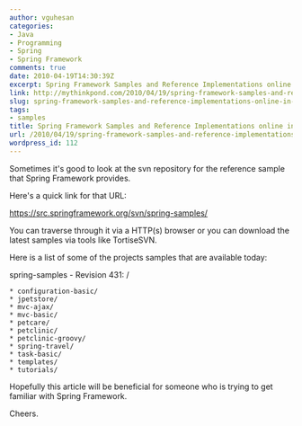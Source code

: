 ```yaml
---
author: vguhesan
categories:
- Java
- Programming
- Spring
- Spring Framework
comments: true
date: 2010-04-19T14:30:39Z
excerpt: Spring Framework Samples and Reference Implementations online in svn
link: http://mythinkpond.com/2010/04/19/spring-framework-samples-and-reference-implementations-online-in-svn/
slug: spring-framework-samples-and-reference-implementations-online-in-svn
tags:
- samples
title: Spring Framework Samples and Reference Implementations online in svn
url: /2010/04/19/spring-framework-samples-and-reference-implementations-online-in-svn/
wordpress_id: 112
---
```


Sometimes it's good to look at the svn repository for the reference sample that Spring Framework provides. 

Here's a quick link for that URL:

https://src.springframework.org/svn/spring-samples/

You can traverse through it via a HTTP(s) browser or you can download the latest samples via tools like TortiseSVN.

Here is a list of some of the projects samples that are available today:

spring-samples - Revision 431: /

    * configuration-basic/
    * jpetstore/
    * mvc-ajax/
    * mvc-basic/
    * petcare/
    * petclinic/
    * petclinic-groovy/
    * spring-travel/
    * task-basic/
    * templates/
    * tutorials/

Hopefully this article will be beneficial for someone who is trying to get familiar with Spring Framework.

Cheers.


